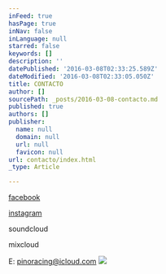 ```yaml
---
inFeed: true
hasPage: true
inNav: false
inLanguage: null
starred: false
keywords: []
description: ''
datePublished: '2016-03-08T02:33:25.589Z'
dateModified: '2016-03-08T02:33:05.050Z'
title: CONTACTO
author: []
sourcePath: _posts/2016-03-08-contacto.md
published: true
authors: []
publisher:
  name: null
  domain: null
  url: null
  favicon: null
url: contacto/index.html
_type: Article

---
```

[facebook][0]

[instagram][1]

soundcloud

mixcloud

E: pinoracing@icloud.com
![](https://the-grid-user-content.s3-us-west-2.amazonaws.com/54113fa0-2cff-4892-999b-9c158e490a23.jpg)

[0]: https://www.facebook.com/djpino71/
[1]: https://www.instagram.com/pino_dj/